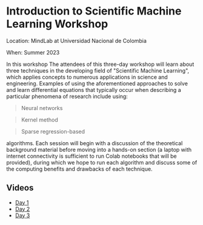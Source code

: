# Introduction to Scientific Machine Learning Workshop

Location: MindLab at Universidad Nacional de Colombia

When: Summer 2023

In this workshop The attendees of this three-day workshop will learn about three techniques in the developing field of "Scientific Machine Learning", which applies concepts to numerous applications in science and engineering. Examples of using the aforementioned approaches to solve and learn differential equations that typically occur when describing a particular phenomena of research include using:
> Neural networks

> Kernel method

> Sparse regression-based

algorithms. Each session will begin with a discussion of the theoretical background material before moving into a hands-on section (a laptop with internet connectivity is sufficient to run Colab notebooks that will be provided), during which we hope to run each algorithm and discuss some of the computing benefits and drawbacks of each technique.

## Videos
* [Day 1](https://drive.google.com/file/d/1LPR9LYHVoQNjkOl0cXY0EUOyLwC1xg0h/view?usp=sharing)
* [Day 2](https://drive.google.com/file/d/1WWe-bWqVSBkluQpvyVZyuypv8tlfhwo0/view?usp=sharing)
* [Day 3](https://drive.google.com/file/d/1eSzhBOAczg2QddwuBA8l_fhX38tfznlE/view?usp=sharing)
